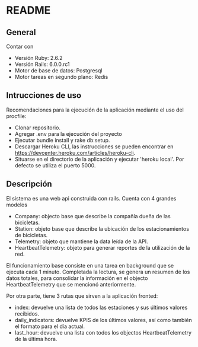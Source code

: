 # README

## General
Contar con
- Versión Ruby: 2.6.2
- Versión Rails: 6.0.0.rc1
- Motor de base de datos: Postgresql
- Motor tareas en segundo plano: Redis

## Intrucciones de uso

Recomendaciones para la ejecución de la aplicación mediante el uso del procfile:
- Clonar repositorio.
- Agregar .env para la ejecución del proyecto
- Ejecutar bundle install y rake db:setup.
- Descargar Heroku CLI, las instrucciones se pueden encontrar en https://devcenter.heroku.com/articles/heroku-cli.
- Situarse en el directorio de la aplicación y ejecutar 'heroku local'. Por defecto se utiliza el puerto 5000.

## Descripción

El sistema es una web api construida con rails. Cuenta con 4 grandes modelos
- Company: objecto base que describe la compañía dueña de las bicicletas.
- Station: objeto base que describe la ubicación de los estacionamientos de bicicletas.
- Telemetry: objeto que mantiene la data leída de la API.
- HeartbeatTelemetry: objeto para generar reportes de la utilización de la red.

El funcionamiento base consiste en una tarea en background que se ejecuta cada 1 minuto. Completada la lectura, se genera un resumen de los datos totales, para consolidar la información en el objecto HeartbeatTelemetry que se mencionó anteriormente.

Por otra parte, tiene 3 rutas que sirven a la aplicación fronted:
- index: devuelve una lista de todos las estaciones y sus últimos valores recibidos.
- daily_indicators: devuelve KPIS de los últimos valores, así como también el formato para el día actual.
- last_hour: devuelve una lista con todos los objectos HeartbeatTelemetry de la última hora.



